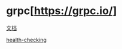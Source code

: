 # grpc[https://grpc.io/]

[文档](https://grpc.io/docs/)

[health-checking](https://github.com/grpc/grpc/blob/master/doc/health-checking.md)
